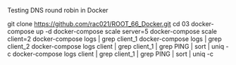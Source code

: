 
Testing DNS round robin in Docker 

git clone https://github.com/rac021/ROOT_66_Docker.git
cd 03 
docker-compose up -d
docker-compose scale server=5
docker-compose scale client=2
docker-compose logs | grep client_1
docker-compose logs | grep client_2
docker-compose logs client | grep client_1 | grep PING | sort | uniq -c
docker-compose logs client | grep client_1 | grep PING | sort | uniq -c

